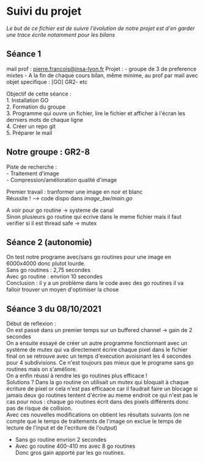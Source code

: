 # Suivi du projet
*Le but de ce fichier est de suivre l'évolution de notre projet est d'en garder une trace écrite notamment pour les bilans*  

## Séance 1 
mail prof : pierre.francois@insa-lyon.fr
Projet :
    - groupe de 3 de preference mixtes
    - A la fin de chaque cours bilan, même minime, au prof par mail avec objet specifique : [GO] GR2-<numProjet> etc

Objectif de cette séance :   
    1. Installation GO  
    2. Formation du groupe  
    3. Programme qui ouvre un fichier, lire le fichier et afficher à l'écran les derniers mots de chaque ligne   
    4. Créer un repo git   
    5. Préparer le mail    

## Notre groupe : GR2-8 
Piste de recherche :   
    - Traitement d'image   
    - Compression/amélioration qualité d'image    

Premier travail : tranformer une image en noir et blanc    
Réussite ! --> code dispo dans *image_bw/main.go*    

A voir pour go routine -> systeme de canal    
Sinon plusieurs go routine qui ecrive dans le meme fichier mais il faut verifier si il est thread safe -> mutex     

## Séance 2 (autonomie)
On test notre programe avec/sans go routines pour une image en 6000x4000 donc plutot lourde.   
Sans go routines : 2,75 secondes   
Avec go routine : envrion 10 secondes    
Conclusion : il y a un problème dans le code avec des go routines il va falloir trouver un moyen d'optimiser la chose   

## Séance 3 du 08/10/2021
Début de reflexion :  
On est passé dans un premier temps sur un buffered channel -> gain de 2 secondes  
On a ensuite essayé de créer un autre programme fonctionnant avec un système de mutex qui va directement écrire chaque pixel dans le fichier final on se retrouve avec un temps d'execution avoisinant les 4 secondes pour 4 subdivisions. Ce n'est toujours pas mieux que le programe sans go routines mais on s'améliore.  
On a enfin réussi à rendre les go routines plus efficace !  
Solutions ? Dans la go routine on utilisait un mutex qui bloquait à chaque écriture de pixel or cela n'est pas efficaace car il faudrait faire un blocage si jamais deux go routines tentent d'écrire au meme endroit ce qui n'est pas le cas pour nous : chaque go routines écrit dans des pixels différents donc pas de risque de collision.  
Avec ces nouvelles modifications on obtient les résultats suivants (on ne compte que le temps de traitements de l'image on exclue le temps de lecture de l'input et de l'ecriture de l'output)  
 - Sans go routine envrion 2 secondes   
 - Avec go routine 400-410 ms avec 8 go routines  
Donc gros gain apporté par les go routines.